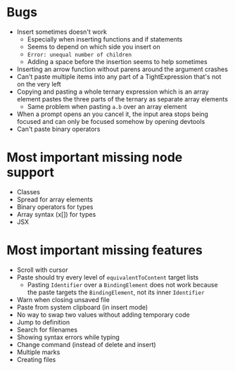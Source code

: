# Bugs

- Insert sometimes doesn't work
  - Especially when inserting functions and if statements
  - Seems to depend on which side you insert on
  - `Error: unequal number of children`
  - Adding a space before the insertion seems to help sometimes
- Inserting an arrow function without parens around the argument crashes
- Can't paste multiple items into any part of a TightExpression that's not on the very left
- Copying and pasting a whole ternary expression which is an array element pastes the three parts of the ternary as separate array elements
  - Same problem when pasting `a.b` over an array element
- When a prompt opens an you cancel it, the input area stops being focused and can only be focused somehow by opening devtools
- Can't paste binary operators

# Most important missing node support

- Classes
- Spread for array elements
- Binary operators for types
- Array syntax (x[]) for types
- JSX

# Most important missing features

- Scroll with cursor
- Paste should try every level of `equivalentToContent` target lists
  - Pasting `Identifier` over a `BindingElement` does not work because the paste targets the `BindingElement`, not its inner `Identifier`
- Warn when closing unsaved file
- Paste from system clipboard (in insert mode)
- No way to swap two values without adding temporary code
- Jump to definition
- Search for filenames
- Showing syntax errors while typing
- Change command (instead of delete and insert)
- Multiple marks
- Creating files
